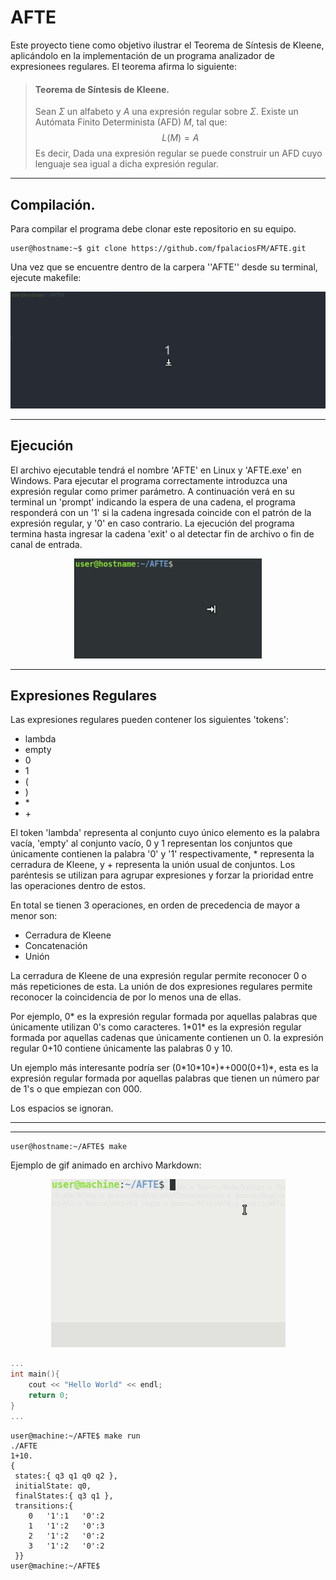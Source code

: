 # AFTE

Este proyecto tiene como objetivo ilustrar el Teorema de Síntesis de Kleene, aplicándolo en la implementación de un programa analizador de expresionees regulares. El teorema afirma lo siguiente:

> #### Teorema de Síntesis de Kleene.
> Sean $\Sigma$ un alfabeto y $A$ una expresión regular sobre $\Sigma$. Existe un Autómata Finito Determinista (AFD) $M$, tal que:
> 	$$ L(M) = A $$
> Es decir, Dada una expresión regular se puede construir un AFD cuyo lenguaje sea igual a dicha expresión regular. 

---

## Compilación.

Para compilar el programa debe clonar este repositorio en su equipo.

```console
user@hostname:~$ git clone https://github.com/fpalaciosFM/AFTE.git 
```

Una vez que se encuentre dentro de la carpera ''AFTE'' desde su terminal, ejecute makefile:

<p align="center">
	<img src="Readme_Source/Peek_Compile.gif">
</p>

---

## Ejecución

El archivo ejecutable tendrá el nombre 'AFTE' en Linux y 'AFTE.exe' en Windows. Para ejecutar el programa correctamente introduzca una expresión regular como primer parámetro. A continuación verá en su terminal un 'prompt' indicando la espera de una cadena, el programa responderá con un '1' si la cadena ingresada coincide con el patrón de la expresión regular, y '0' en caso contrario. La ejecución del programa termina hasta ingresar la cadena 'exit' o al detectar fin de archivo o fin de canal de entrada.

<p align="center">
	<img src="Readme_Source/Peek_Ejecucion.gif" height=160>
</p>

---

## Expresiones Regulares

Las expresiones regulares pueden contener los siguientes 'tokens':
- lambda
- empty
- 0
- 1
- (
- )
- \*
- \+

El token 'lambda' representa al conjunto cuyo único elemento es la palabra vacía, 'empty' al conjunto vacío, 0 y 1 representan los conjuntos que únicamente contienen la palabra '0' y '1' respectivamente, \* representa la cerradura de Kleene, y \+ representa la unión usual de conjuntos. Los paréntesis se utilizan para agrupar expresiones y forzar la prioridad entre las operaciones dentro de estos.

En total se tienen 3 operaciones, en orden de precedencia de mayor a menor son:

- Cerradura de Kleene
- Concatenación
- Unión

La cerradura de Kleene de una expresión regular permite reconocer 0 o más repeticiones de esta.
La unión de dos expresiones regulares permite reconocer la coincidencia de por lo menos una de ellas.

Por ejemplo, 0* es la expresión regular formada por aquellas palabras que únicamente utilizan 0's como caracteres.
1\*01\* es la expresión regular formada por aquellas cadenas que únicamente contienen un 0.
la expresión regular 0+10 contiene únicamente las palabras 0 y 10.

Un ejemplo más interesante podría ser (0\*10\*10\*)\*+000(0+1)*, esta es la expresión regular formada por aquellas palabras que tienen un número par de 1's o que empiezan con 000.

Los espacios se ignoran.






---
---

```console
user@hostname:~/AFTE$ make
```




Ejemplo de gif animado en archivo Markdown:
<p align="center">
	<img src="Readme_Source/Peek_Example_2.gif">
</p>

```c++
...
int main(){
	cout << "Hello World" << endl;
	return 0;
}
...
```

```console
user@machine:~/AFTE$ make run
./AFTE
1+10.
{
 states:{ q3 q1 q0 q2 },
 initialState: q0,
 finalStates:{ q3 q1 },
 transitions:{
	0	'1':1	'0':2
	1	'1':2	'0':3
	2	'1':2	'0':2
	3	'1':2	'0':2
 }}
user@machine:~/AFTE$ 
```
